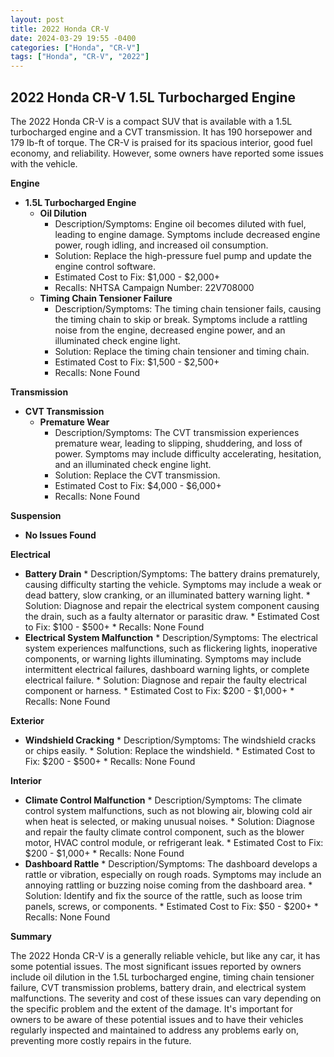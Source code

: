 ```yaml
---
layout: post
title: 2022 Honda CR-V
date: 2024-03-29 19:55 -0400
categories: ["Honda", "CR-V"]
tags: ["Honda", "CR-V", "2022"]
---
```

## 2022 Honda CR-V 1.5L Turbocharged Engine

The 2022 Honda CR-V is a compact SUV that is available with a 1.5L turbocharged engine and a CVT transmission. It has 190 horsepower and 179 lb-ft of torque. The CR-V is praised for its spacious interior, good fuel economy, and reliability. However, some owners have reported some issues with the vehicle. 

**Engine**
* **1.5L Turbocharged Engine**
    * **Oil Dilution**
        * Description/Symptoms: Engine oil becomes diluted with fuel, leading to engine damage. Symptoms include decreased engine power, rough idling, and increased oil consumption.
        * Solution: Replace the high-pressure fuel pump and update the engine control software.
        * Estimated Cost to Fix: $1,000 - $2,000+
        * Recalls: NHTSA Campaign Number: 22V708000
    * **Timing Chain Tensioner Failure**
        * Description/Symptoms: The timing chain tensioner fails, causing the timing chain to skip or break. Symptoms include a rattling noise from the engine, decreased engine power, and an illuminated check engine light.
        * Solution: Replace the timing chain tensioner and timing chain.
        * Estimated Cost to Fix: $1,500 - $2,500+
        * Recalls: None Found

**Transmission**

* **CVT Transmission**
    * **Premature Wear**
        * Description/Symptoms: The CVT transmission experiences premature wear, leading to slipping, shuddering, and loss of power. Symptoms may include difficulty accelerating, hesitation, and an illuminated check engine light.
        * Solution: Replace the CVT transmission.
        * Estimated Cost to Fix: $4,000 - $6,000+
        * Recalls: None Found

**Suspension**

* **No Issues Found**

**Electrical**

* **Battery Drain**
        * Description/Symptoms: The battery drains prematurely, causing difficulty starting the vehicle. Symptoms may include a weak or dead battery, slow cranking, or an illuminated battery warning light.
        * Solution: Diagnose and repair the electrical system component causing the drain, such as a faulty alternator or parasitic draw.
        * Estimated Cost to Fix: $100 - $500+
        * Recalls: None Found
* **Electrical System Malfunction**
        * Description/Symptoms: The electrical system experiences malfunctions, such as flickering lights, inoperative components, or warning lights illuminating. Symptoms may include intermittent electrical failures, dashboard warning lights, or complete electrical failure.
        * Solution: Diagnose and repair the faulty electrical component or harness.
        * Estimated Cost to Fix: $200 - $1,000+
        * Recalls: None Found

**Exterior**

* **Windshield Cracking**
        * Description/Symptoms: The windshield cracks or chips easily.
        * Solution: Replace the windshield.
        * Estimated Cost to Fix: $200 - $500+
        * Recalls: None Found

**Interior**

* **Climate Control Malfunction**
        * Description/Symptoms: The climate control system malfunctions, such as not blowing air, blowing cold air when heat is selected, or making unusual noises.
        * Solution: Diagnose and repair the faulty climate control component, such as the blower motor, HVAC control module, or refrigerant leak.
        * Estimated Cost to Fix: $200 - $1,000+
        * Recalls: None Found
* **Dashboard Rattle**
        * Description/Symptoms: The dashboard develops a rattle or vibration, especially on rough roads. Symptoms may include an annoying rattling or buzzing noise coming from the dashboard area.
        * Solution: Identify and fix the source of the rattle, such as loose trim panels, screws, or components.
        * Estimated Cost to Fix: $50 - $200+
        * Recalls: None Found

**Summary**

The 2022 Honda CR-V is a generally reliable vehicle, but like any car, it has some potential issues. The most significant issues reported by owners include oil dilution in the 1.5L turbocharged engine, timing chain tensioner failure, CVT transmission problems, battery drain, and electrical system malfunctions. The severity and cost of these issues can vary depending on the specific problem and the extent of the damage. It's important for owners to be aware of these potential issues and to have their vehicles regularly inspected and maintained to address any problems early on, preventing more costly repairs in the future.
